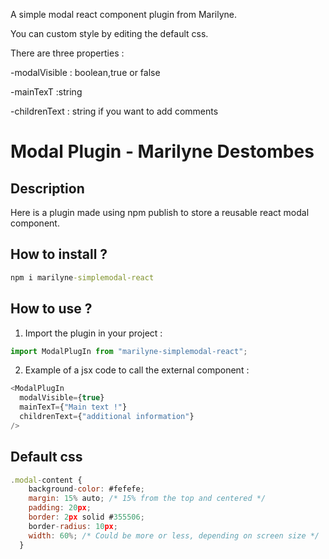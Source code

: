 A simple modal react component plugin from Marilyne.

You can custom style by editing the default css.

There are three properties :

-modalVisible : boolean,true or false

-mainTexT :string

-childrenText : string if you want to add comments

# Modal Plugin - Marilyne Destombes

## Description

Here is a plugin made using npm publish to store a reusable react modal component.

## How to install ?

```cmd
npm i marilyne-simplemodal-react
```

## How to use ?

1. Import the plugin in your project :

```javascript
import ModalPlugIn from "marilyne-simplemodal-react";
```

2. Example of a jsx code to call the external component :

```javascript
<ModalPlugIn
  modalVisible={true}
  mainTexT={"Main text !"}
  childrenText={"additional information"}
/>
```

## Default css

```javascript
.modal-content {
    background-color: #fefefe;
    margin: 15% auto; /* 15% from the top and centered */
    padding: 20px;
    border: 2px solid #355506;
    border-radius: 10px;
    width: 60%; /* Could be more or less, depending on screen size */
  }
```
